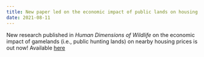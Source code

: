 ```yaml
---
title: New paper led on the economic impact of public lands on housing prices out now in Human Dimensions of Wildlife!
date: 2021-08-11
---
```


New research published in *Human Dimensions of Wildlife* on the economic impact of gamelands (i.e., public hunting lands) on nearby housing prices is out now! Available [here](https://drive.google.com/file/d/1jolzYikOZP4OWOKgrXAZqq1wFib4QZaZ/view?usp=sharing)
